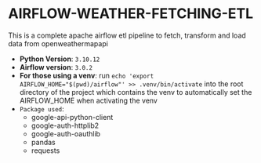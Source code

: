 # AIRFLOW-WEATHER-FETCHING-ETL
This is a complete apache airflow etl pipeline to fetch, transform and load data from openweathermapapi
- **Python Version**: `3.10.12`
- **Airflow version**: `3.0.2`
- **For those using a venv**: run `echo 'export AIRFLOW_HOME="$(pwd)/airflow"' >> .venv/bin/activate` into the root directory of the project which contains the venv to automatically set the AIRFLOW_HOME when activating the venv
- `Package used`: 
    - google-api-python-client 
    - google-auth-httplib2 
    - google-auth-oauthlib 
    - pandas 
    - requests